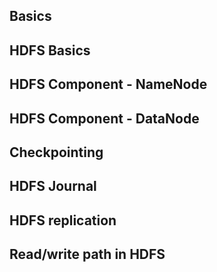 ## Basics


## HDFS Basics


## HDFS Component - NameNode
## HDFS Component - DataNode
## Checkpointing
## HDFS Journal
## HDFS replication
## Read/write path in HDFS

